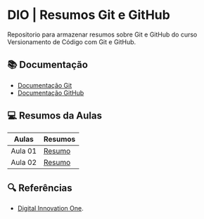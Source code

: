 
# DIO | Resumos Git e GitHub

Repositorio para armazenar resumos sobre Git e GitHub do curso Versionamento de Código com Git e GitHub.

## 📚 Documentação
- [Documentação Git](https://git-scm.com/docs/git/pt_BR)
- [Documentação GitHub](https://docs.github.com/pt)

## 💻 Resumos da Aulas

| Aulas | Resumos |
|-------|----------|
|Aula 01 | [Resumo](https://github.com/cronoss1/repo-local/blob/main/resumos/aula-01.md)|
|Aula 02 | [Resumo]()|

## 🔍 Referências
- [Digital Innovation One]().